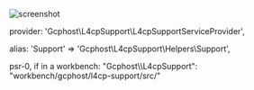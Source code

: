 ![screenshot](http://i.imgur.com/EkP4YaG.png)


provider:
   'Gcphost\L4cpSupport\L4cpSupportServiceProvider',

alias:
   'Support'	=>	'Gcphost\L4cpSupport\Helpers\Support',
 

psr-0, if in a workbench:
   "Gcphost\\\\L4cpSupport": "workbench/gcphost/l4cp-support/src/"
